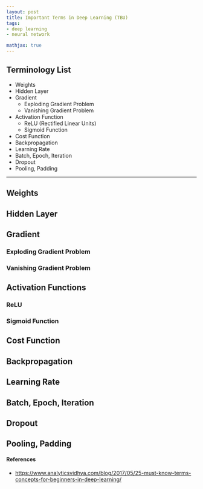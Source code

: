 ```yaml
---
layout: post
title: Important Terms in Deep Learning (TBU)
tags:
- deep learning
- neural network

mathjax: true
---
```


##  Terminology List

- Weights
- Hidden Layer
- Gradient
    - Exploding Gradient Problem
    - Vanishing Gradient Problem
- Activation Function
    - ReLU (Rectified Linear Units)
    - Sigmoid Function
- Cost Function
- Backpropagation
- Learning Rate
- Batch, Epoch, Iteration
- Dropout
- Pooling, Padding

---
## Weights

## Hidden Layer

## Gradient
### Exploding Gradient Problem
### Vanishing Gradient Problem

## Activation Functions
### ReLU
### Sigmoid Function

## Cost Function

## Backpropagation

## Learning Rate


## Batch, Epoch, Iteration


## Dropout


## Pooling, Padding



#### References
- https://www.analyticsvidhya.com/blog/2017/05/25-must-know-terms-concepts-for-beginners-in-deep-learning/
